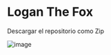 # Logan The Fox

Descargar el repositorio como Zip


![image](https://user-images.githubusercontent.com/48914063/120242952-804e4d00-c266-11eb-8a72-3321ada55af8.png)

